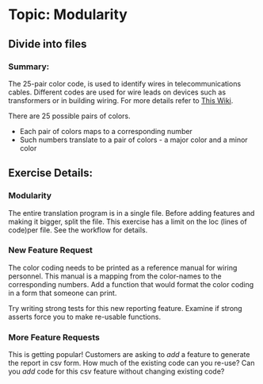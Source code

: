 # Topic: Modularity

## Divide into files

### Summary:
The 25-pair color code, is used to identify wires in telecommunications cables.
Different codes are used for wire leads on devices such as transformers or in building wiring.
For more details refer to [This Wiki](https://en.wikipedia.org/wiki/25-pair_color_code). 

There are 25 possible pairs of colors. 

- Each pair of colors maps to a corresponding number
- Such numbers translate to a pair of colors -
a major color and a minor color

## Exercise Details:

### Modularity

The entire translation program is in a single file.
Before adding features and making it bigger, split the file.
This exercise has a limit on the loc (lines of code)per file.
See the workflow for details.

### New Feature Request

The color coding needs to be printed as a reference manual for wiring personnel.
This manual is a mapping from the color-names to the corresponding numbers.
Add a function that would format the color coding in a form that someone can print.

Try writing strong tests for this new reporting feature. Examine if strong asserts force you to make re-usable functions.

### More Feature Requests

This is getting popular! Customers are asking to _add_ a feature to generate the report in csv form.
How much of the existing code can you re-use? Can you _add_ code for this csv feature without changing existing code?
